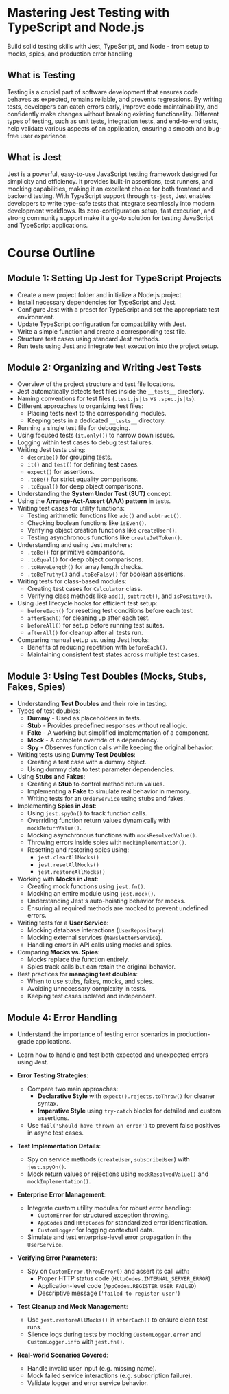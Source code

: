 # Mastering Jest Testing with TypeScript and Node.js

Build solid testing skills with Jest, TypeScript, and Node - from setup to mocks, spies, and production error handling

## **What is Testing**

Testing is a crucial part of software development that ensures code behaves as expected, remains reliable, and prevents regressions. By writing tests, developers can catch errors early, improve code maintainability, and confidently make changes without breaking existing functionality. Different types of testing, such as unit tests, integration tests, and end-to-end tests, help validate various aspects of an application, ensuring a smooth and bug-free user experience.

## **What is Jest**

Jest is a powerful, easy-to-use JavaScript testing framework designed for simplicity and efficiency. It provides built-in assertions, test runners, and mocking capabilities, making it an excellent choice for both frontend and backend testing. With TypeScript support through `ts-jest`, Jest enables developers to write type-safe tests that integrate seamlessly into modern development workflows. Its zero-configuration setup, fast execution, and strong community support make it a go-to solution for testing JavaScript and TypeScript applications.

# Course Outline

## **Module 1: Setting Up Jest for TypeScript Projects**

- Create a new project folder and initialize a Node.js project.
- Install necessary dependencies for TypeScript and Jest.
- Configure Jest with a preset for TypeScript and set the appropriate test environment.
- Update TypeScript configuration for compatibility with Jest.
- Write a simple function and create a corresponding test file.
- Structure test cases using standard Jest methods.
- Run tests using Jest and integrate test execution into the project setup.

## **Module 2: Organizing and Writing Jest Tests**

- Overview of the project structure and test file locations.
- Jest automatically detects test files inside the `__tests__` directory.
- Naming conventions for test files (`.test.js|ts` vs `.spec.js|ts`).
- Different approaches to organizing test files:
  - Placing tests next to the corresponding modules.
  - Keeping tests in a dedicated `__tests__` directory.
- Running a single test file for debugging.
- Using focused tests (`it.only()`) to narrow down issues.
- Logging within test cases to debug test failures.
- Writing Jest tests using:
  - `describe()` for grouping tests.
  - `it()` and `test()` for defining test cases.
  - `expect()` for assertions.
  - `.toBe()` for strict equality comparisons.
  - `.toEqual()` for deep object comparisons.
- Understanding the **System Under Test (SUT)** concept.
- Using the **Arrange-Act-Assert (AAA) pattern** in tests.
- Writing test cases for utility functions:
  - Testing arithmetic functions like `add()` and `subtract()`.
  - Checking boolean functions like `isEven()`.
  - Verifying object creation functions like `createUser()`.
  - Testing asynchronous functions like `createJwtToken()`.
- Understanding and using Jest matchers:
  - `.toBe()` for primitive comparisons.
  - `.toEqual()` for deep object comparisons.
  - `.toHaveLength()` for array length checks.
  - `.toBeTruthy()` and `.toBeFalsy()` for boolean assertions.
- Writing tests for class-based modules:
  - Creating test cases for `Calculator` class.
  - Verifying class methods like `add()`, `subtract()`, and `isPositive()`.
- Using Jest lifecycle hooks for efficient test setup:
  - `beforeEach()` for resetting test conditions before each test.
  - `afterEach()` for cleaning up after each test.
  - `beforeAll()` for setup before running test suites.
  - `afterAll()` for cleanup after all tests run.
- Comparing manual setup vs. using Jest hooks:
  - Benefits of reducing repetition with `beforeEach()`.
  - Maintaining consistent test states across multiple test cases.

## **Module 3: Using Test Doubles (Mocks, Stubs, Fakes, Spies)**

- Understanding **Test Doubles** and their role in testing.
- Types of test doubles:
  - **Dummy** - Used as placeholders in tests.
  - **Stub** - Provides predefined responses without real logic.
  - **Fake** - A working but simplified implementation of a component.
  - **Mock** - A complete override of a dependency.
  - **Spy** - Observes function calls while keeping the original behavior.
- Writing tests using **Dummy Test Doubles**:
  - Creating a test case with a dummy object.
  - Using dummy data to test parameter dependencies.
- Using **Stubs and Fakes**:
  - Creating a **Stub** to control method return values.
  - Implementing a **Fake** to simulate real behavior in memory.
  - Writing tests for an `OrderService` using stubs and fakes.
- Implementing **Spies in Jest**:
  - Using `jest.spyOn()` to track function calls.
  - Overriding function return values dynamically with `mockReturnValue()`.
  - Mocking asynchronous functions with `mockResolvedValue()`.
  - Throwing errors inside spies with `mockImplementation()`.
  - Resetting and restoring spies using:
    - `jest.clearAllMocks()`
    - `jest.resetAllMocks()`
    - `jest.restoreAllMocks()`
- Working with **Mocks in Jest**:
  - Creating mock functions using `jest.fn()`.
  - Mocking an entire module using `jest.mock()`.
  - Understanding Jest's auto-hoisting behavior for mocks.
  - Ensuring all required methods are mocked to prevent undefined errors.
- Writing tests for a **User Service**:
  - Mocking database interactions (`UserRepository`).
  - Mocking external services (`NewsletterService`).
  - Handling errors in API calls using mocks and spies.
- Comparing **Mocks vs. Spies**:
  - Mocks replace the function entirely.
  - Spies track calls but can retain the original behavior.
- Best practices for **managing test doubles**:
  - When to use stubs, fakes, mocks, and spies.
  - Avoiding unnecessary complexity in tests.
  - Keeping test cases isolated and independent.

## **Module 4: Error Handling**

- Understand the importance of testing error scenarios in production-grade applications.
- Learn how to handle and test both expected and unexpected errors using Jest.

- **Error Testing Strategies**:

  - Compare two main approaches:
    - **Declarative Style** with `expect().rejects.toThrow()` for cleaner syntax.
    - **Imperative Style** using `try-catch` blocks for detailed and custom assertions.
  - Use `fail('Should have thrown an error')` to prevent false positives in async test cases.

- **Test Implementation Details**:

  - Spy on service methods (`createUser`, `subscribeUser`) with `jest.spyOn()`.
  - Mock return values or rejections using `mockResolvedValue()` and `mockImplementation()`.

- **Enterprise Error Management**:

  - Integrate custom utility modules for robust error handling:
    - `CustomError` for structured exception throwing.
    - `AppCodes` and `HttpCodes` for standardized error identification.
    - `CustomLogger` for logging contextual data.
  - Simulate and test enterprise-level error propagation in the `UserService`.

- **Verifying Error Parameters**:

  - Spy on `CustomError.throwError()` and assert its call with:
    - Proper HTTP status code (`HttpCodes.INTERNAL_SERVER_ERROR`)
    - Application-level code (`AppCodes.REGISTER_USER_FAILED`)
    - Descriptive message (`'failed to register user'`)

- **Test Cleanup and Mock Management**:

  - Use `jest.restoreAllMocks()` in `afterEach()` to ensure clean test runs.
  - Silence logs during tests by mocking `CustomLogger.error` and `CustomLogger.info` with `jest.fn()`.

- **Real-world Scenarios Covered**:
  - Handle invalid user input (e.g. missing name).
  - Mock failed service interactions (e.g. subscription failure).
  - Validate logger and error service behavior.
